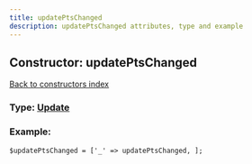```yaml
---
title: updatePtsChanged
description: updatePtsChanged attributes, type and example
---
```

## Constructor: updatePtsChanged  
[Back to constructors index](index.md)






### Type: [Update](../types/Update.md)


### Example:

```
$updatePtsChanged = ['_' => updatePtsChanged, ];
```